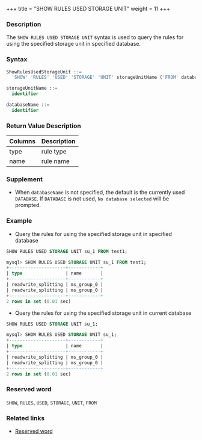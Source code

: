 +++
title = "SHOW RULES USED STORAGE UNIT"
weight = 11
+++

### Description

The `SHOW RULES USED STORAGE UNIT` syntax is used to query the rules for using the specified storage unit in specified database.

### Syntax

```sql
ShowRulesUsedStorageUnit ::=
  'SHOW' 'RULES' 'USED' 'STORAGE' 'UNIT' storageUnitName ('FROM' databaseName)?

storageUnitName ::=
  identifier

databaseName ::=
  identifier
```

### Return Value Description

| Columns     | Description   |
|-------------|---------------|
| type        | rule type     |
| name        | rule name     |

### Supplement

- When `databaseName` is not specified, the default is the currently used `DATABASE`. If `DATABASE` is not used, `No database selected` will be prompted.

### Example

- Query the rules for using the specified storage unit in specified database

```sql
SHOW RULES USED STORAGE UNIT su_1 FROM test1;
```

```sql
mysql> SHOW RULES USED STORAGE UNIT su_1 FROM test1;
+---------------------+------------+
| type                | name       |
+---------------------+------------+
| readwrite_splitting | ms_group_0 |
| readwrite_splitting | ms_group_0 |
+---------------------+------------+
2 rows in set (0.01 sec)
```

- Query the rules for using the specified storage unit in current database

```sql
SHOW RULES USED STORAGE UNIT su_1;
```

```sql
mysql> SHOW RULES USED STORAGE UNIT su_1;
+---------------------+------------+
| type                | name       |
+---------------------+------------+
| readwrite_splitting | ms_group_0 |
| readwrite_splitting | ms_group_0 |
+---------------------+------------+
2 rows in set (0.01 sec)
```

### Reserved word

`SHOW`, `RULES`, `USED`, `STORAGE`, `UNIT`, `FROM`

### Related links

- [Reserved word](/en/reference/distsql/syntax/reserved-word/)
